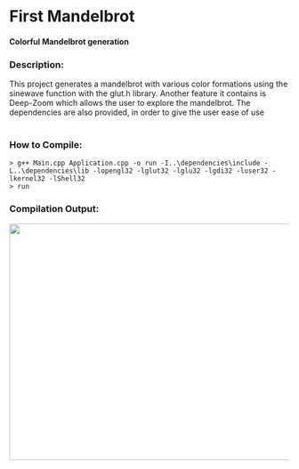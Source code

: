 # First Mandelbrot
#### Colorful Mandelbrot generation 

### Description:
This project generates a mandelbrot with various color formations using the sinewave function with the glut.h library. Another feature it contains is Deep-Zoom which allows the user to explore the mandelbrot. The dependencies are also provided, in order to give the user ease of use <br/>
<br/>

### How to Compile: <br/>
```
> g++ Main.cpp Application.cpp -o run -I..\dependencies\include -L..\dependencies\lib -lopengl32 -lglut32 -lglu32 -lgdi32 -luser32 -lkernel32 -lShell32
> run
```
### Compilation Output: <br/>
<img src="https://github.com/ChilledFerrum/Graphics-Art/blob/7bd97579d5e950156a70586b0d75c34ba14910f9/Mandelbrot%20with%20Deep%20Zoom/GOeLmDNlmq.gif" width="533" height="425"/>
